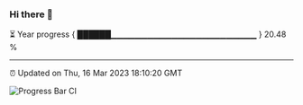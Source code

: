 ### Hi there 👋

⏳ Year progress { ██████▁▁▁▁▁▁▁▁▁▁▁▁▁▁▁▁▁▁▁▁▁▁▁▁ } 20.48 %

---

⏰ Updated on Thu, 16 Mar 2023 18:10:20 GMT

![Progress Bar CI](https://github.com/Shyam-Makwana/GitHub-Actions-Demo/workflows/Progress%20Bar%20CI/badge.svg)
